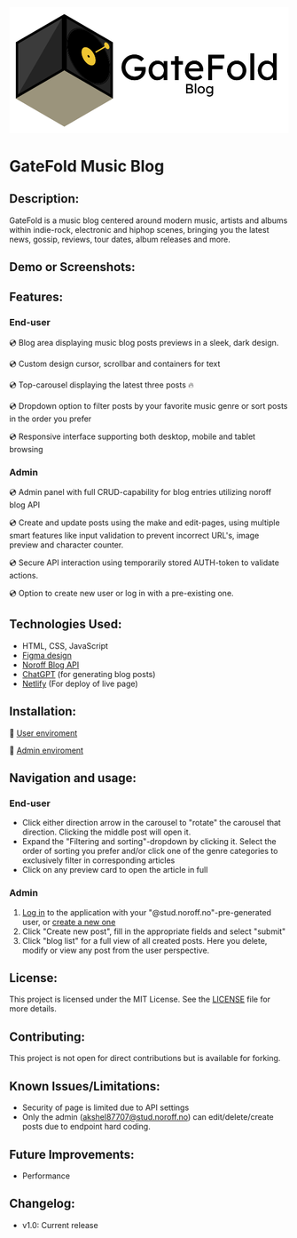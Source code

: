 <img src="assets/Group.png" width="auto"/> 

# GateFold Music Blog 

## Description:
GateFold is a music blog centered around modern music, artists and albums within indie-rock, electronic and hiphop scenes, bringing you the latest news, gossip, reviews, tour dates, album releases and more. 

## Demo or Screenshots:


## Features:

### End-user
💿 Blog area displaying music blog posts previews in a sleek, dark design.

💿 Custom design cursor, scrollbar and containers for text 

💿 Top-carousel displaying the latest three posts 🔥

💿 Dropdown option to filter posts by your favorite music genre or sort posts in the order you prefer 

💿 Responsive interface supporting both desktop, mobile and tablet browsing

### Admin
💿 Admin panel with full CRUD-capability for blog entries utilizing noroff blog API 

💿 Create and update posts using the make and edit-pages, using multiple smart features like input validation to prevent incorrect URL's, image preview and character counter.  

💿 Secure API interaction using temporarily stored AUTH-token to validate actions. 

💿 Option to create new user or log in with a pre-existing one. 

## Technologies Used:
- HTML, CSS, JavaScript
- [Figma design](https://www.figma.com/design/brjnsB4QMoSfgiBs6dVDie/Exam-project---Blog?node-id=3-8&t=TAAwB2GnbIkI2WYo-1)
- [Noroff Blog API](https://docs.noroff.dev/docs/v2/blog/posts)
- [ChatGPT](https://chatgpt.com) (for generating blog posts)
- [Netlify](https://www.netlify.com) (For deploy of live page) 

## Installation:
👤 [User enviroment](blog-aksel.netlify.app)

🔐 [Admin enviroment](blog-aksel.netlify.app)

## Navigation and usage:

### End-user
- Click either direction arrow in the carousel to "rotate" the carousel that direction. Clicking the middle post will open it.
- Expand the "Filtering and sorting"-dropdown by clicking it. Select the order of sorting you prefer and/or click one of the genre categories to exclusively filter in corresponding articles
- Click on any preview card to open the article in full

### Admin
1. [Log in](https://blog-aksel.netlify.app/account/login.html) to the application with your "@stud.noroff.no"-pre-generated user, or [create a new one](https://blog-aksel.netlify.app/account/register)
2. Click "Create new post", fill in the appropriate fields and select "submit"
3. Click "blog list" for a full view of all created posts. Here you delete, modify or view any post from the user perspective.

## License:
This project is licensed under the MIT License. See the [LICENSE](LICENSE) file for more details.

## Contributing:
This project is not open for direct contributions but is available for forking.

## Known Issues/Limitations:
- Security of page is limited due to API settings
- Only the admin (akshel87707@stud.noroff.no) can edit/delete/create posts due to endpoint hard coding.

## Future Improvements:
- Performance

## Changelog:
- v1.0: Current release

